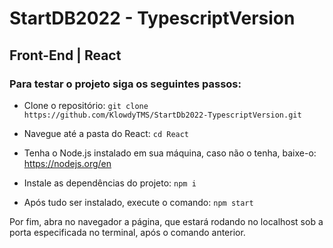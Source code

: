 # StartDB2022 - TypescriptVersion

## Front-End | React

### Para testar o projeto siga os seguintes passos:

* Clone o repositório: `git clone https://github.com/KlowdyTMS/StartDb2022-TypescriptVersion.git`

* Navegue até a pasta do React: `cd React`

* Tenha o Node.js instalado em sua máquina, caso não o tenha, baixe-o: https://nodejs.org/en

* Instale as dependências do projeto: `npm i`

* Após tudo ser instalado, execute o comando: `npm start`

Por fim, abra no navegador a página, que estará rodando no localhost sob a porta especificada no terminal, após o comando anterior.
